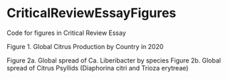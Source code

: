 # CriticalReviewEssayFigures
Code for figures in Critical Review Essay


Figure 1. Global Citrus Production by Country in 2020

Figure 2a. Global spread of Ca. Liberibacter by species
Figure 2b. Global spread of Citrus Psyllids (Diaphorina citri and Trioza erytreae)
